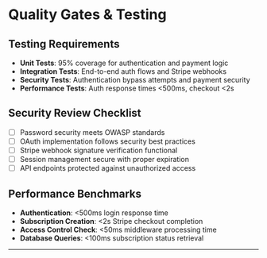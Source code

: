 # Quality Gates & Testing

## Testing Requirements
- **Unit Tests**: 95% coverage for authentication and payment logic
- **Integration Tests**: End-to-end auth flows and Stripe webhooks
- **Security Tests**: Authentication bypass attempts and payment security
- **Performance Tests**: Auth response times <500ms, checkout <2s

## Security Review Checklist
- [ ] Password security meets OWASP standards
- [ ] OAuth implementation follows security best practices
- [ ] Stripe webhook signature verification functional
- [ ] Session management secure with proper expiration
- [ ] API endpoints protected against unauthorized access

## Performance Benchmarks
- **Authentication**: <500ms login response time
- **Subscription Creation**: <2s Stripe checkout completion
- **Access Control Check**: <50ms middleware processing time
- **Database Queries**: <100ms subscription status retrieval

---
